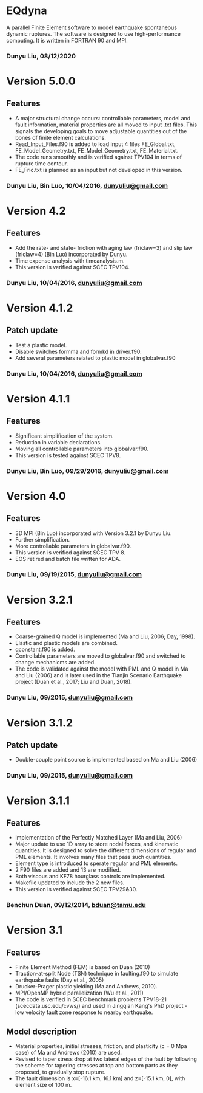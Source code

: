 # EQdyna

A parallel Finite Element software to model earthquake spontaneous dynamic ruptures. The software is designed to use high-performance computing. It is written in FORTRAN 90 and MPI.

### Dunyu Liu, 08/12/2020
# Version 5.0.0
## Features
* A major structural change occurs: controllable parameters, model and fault information, material properties are all moved to input .txt files. This signals the developing goals to move adjustable quantities out of the bones of finite element calculations.
* Read_Input_Files.f90 is added to load input 4 files FE_Global.txt, FE_Model_Geometry.txt, FE_Model_Geometry.txt, FE_Material.txt. 
* The code runs smoothly and is verified against TPV104 in terms of rupture time contour.
* FE_Fric.txt is planned as an input but not developed in this version.

### Dunyu Liu, Bin Luo, 10/04/2016, dunyuliu@gmail.com
# Version 4.2
## Features
* Add the rate- and state- friction with aging law (friclaw=3) and slip law (friclaw=4) (Bin Luo) incorporated by Dunyu.
* Time expense analysis with timeanalysis.m.
* This version is verified against SCEC TPV104.

### Dunyu Liu, 10/04/2016, dunyuliu@gmail.com
# Version 4.1.2
## Patch update
* Test a plastic model.
* Disable switches formma and formkd in driver.f90.
* Add several parameters related to plastic model in globalvar.f90

### Dunyu Liu, 10/04/2016, dunyuliu@gmail.com
# Version 4.1.1
## Features
* Significant simplification of the system.
* Reduction in variable declarations.
* Moving all controllable parameters into globalvar.f90.
* This version is tested against SCEC TPV8.

### Dunyu Liu, Bin Luo, 09/29/2016, dunyuliu@gmail.com 
# Version 4.0
## Features
* 3D MPI (Bin Luo) incorporated with Version 3.2.1 by Dunyu Liu.
* Further simplification.
* More controllable parameters in globalvar.f90.
* This version is verified against SCEC TPV 8.
* EOS retired and batch file written for ADA. 

### Dunyu Liu, 09/19/2015, dunyuliu@gmail.com
# Version 3.2.1
## Features
* Coarse-grained Q model is implemented (Ma and Liu, 2006; Day, 1998).
* Elastic and plastic models are combined. 
* qconstant.f90 is added.
* Controllable parameters are moved to globalvar.f90 and switched to change mechanicms are added.
* The code is validated against the model with PML and Q model in Ma and Liu (2006) and is later used in the Tianjin Scenario Earthquake project (Duan et al., 2017; Liu and Duan, 2018).

### Dunyu Liu, 09/2015, dunyuliu@gmail.com
# Version 3.1.2
## Patch update
* Double-couple point source is implemented based on Ma and Liu (2006)

### Dunyu Liu, 09/2015, dunyuliu@gmail.com
# Version 3.1.1
## Features
* Implementation of the Perfectly Matched Layer (Ma and Liu, 2006)
* Major update to use 1D array to store nodal forces, and kinematic quantities. It is designed to solve the different dimensions of regular and PML elements. It involves many files that pass such quantities. 
* Element type is introduced to sperate regular and PML elements.
* 2 F90 files are added and 13 are modified. 
* Both viscous and KF78 hourglass controls are implemented.
* Makefile updated to include the 2 new files. 
* This version is verified against SCEC TPV29&30. 

### Benchun Duan, 09/12/2014, bduan@tamu.edu
# Version 3.1
## Features
* Finite Element Method (FEM) is based on Duan (2010)
* Traction-at-split Node (TSN) technique in faulting.f90 to simulate earthquake faults (Day et al., 2005)
* Drucker-Prager plastic yielding (Ma and Andrews, 2010).
* MPI/OpenMP hybrid parallelization (Wu et al., 2011)
* The code is verified in SCEC benchmark problems 
  TPV18-21 (scecdata.usc.edu/cvws/) and used in Jingqian Kang's PhD project - low velocity fault zone response to nearby earthquake. 

## Model description
* Material properties, initial stresses, friction, and plasticity (c = 0 Mpa case) of Ma and Andrews (2010) are used.
* Revised to taper stress drop at two lateral edges of the fault by following the scheme for tapering stresses at top and bottom parts as they proposed, to gradually stop rupture.
* The fault dimension is x=[-16.1 km, 16.1 km] and 
  z=[-15.1 km, 0], with element size of 100 m.
